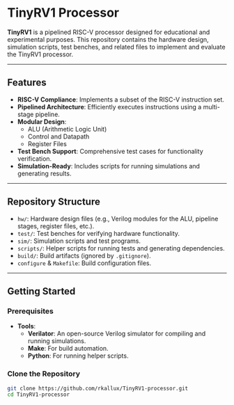 # TinyRV1 Processor

**TinyRV1** is a pipelined RISC-V processor designed for educational and experimental purposes. This repository contains the hardware design, simulation scripts, test benches, and related files to implement and evaluate the TinyRV1 processor.

---

## Features

- **RISC-V Compliance**: Implements a subset of the RISC-V instruction set.
- **Pipelined Architecture**: Efficiently executes instructions using a multi-stage pipeline.
- **Modular Design**:
  - ALU (Arithmetic Logic Unit)
  - Control and Datapath
  - Register Files
- **Test Bench Support**: Comprehensive test cases for functionality verification.
- **Simulation-Ready**: Includes scripts for running simulations and generating results.

---

## Repository Structure

- `hw/`: Hardware design files (e.g., Verilog modules for the ALU, pipeline stages, register files, etc.).
- `test/`: Test benches for verifying hardware functionality.
- `sim/`: Simulation scripts and test programs.
- `scripts/`: Helper scripts for running tests and generating dependencies.
- `build/`: Build artifacts (ignored by `.gitignore`).
- `configure` & `Makefile`: Build configuration files.

---

## Getting Started

### Prerequisites

- **Tools**:
  - **Verilator**: An open-source Verilog simulator for compiling and running simulations.
  - **Make**: For build automation.
  - **Python**: For running helper scripts.

### Clone the Repository
```bash
git clone https://github.com/rkallux/TinyRV1-processor.git
cd TinyRV1-processor

